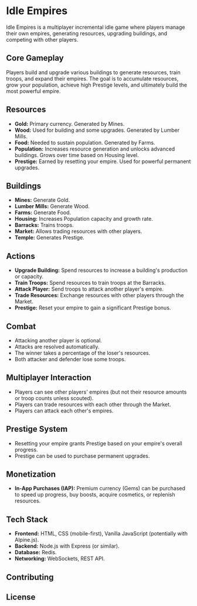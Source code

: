 # Idle Empires

Idle Empires is a multiplayer incremental idle game where players manage their own empires, generating resources, upgrading buildings, and competing with other players.

## Core Gameplay

Players build and upgrade various buildings to generate resources, train troops, and expand their empires.  The goal is to accumulate resources, grow your population, achieve high Prestige levels, and ultimately build the most powerful empire.

## Resources

*   **Gold:** Primary currency. Generated by Mines.
*   **Wood:** Used for building and some upgrades. Generated by Lumber Mills.
*   **Food:** Needed to sustain population. Generated by Farms.
*   **Population:** Increases resource generation and unlocks advanced buildings. Grows over time based on Housing level.
*   **Prestige:** Earned by resetting your empire. Used for powerful permanent upgrades.

## Buildings

*   **Mines:** Generate Gold.
*   **Lumber Mills:** Generate Wood.
*   **Farms:** Generate Food.
*   **Housing:** Increases Population capacity and growth rate.
*   **Barracks:** Trains troops.
*   **Market:** Allows trading resources with other players.
*   **Temple:** Generates Prestige.

## Actions

*   **Upgrade Building:** Spend resources to increase a building's production or capacity.
*   **Train Troops:** Spend resources to train troops at the Barracks.
*   **Attack Player:** Send troops to attack another player's empire.
*   **Trade Resources:** Exchange resources with other players through the Market.
*   **Prestige:** Reset your empire to gain a significant Prestige bonus.

## Combat

*   Attacking another player is optional.
*   Attacks are resolved automatically.
*   The winner takes a percentage of the loser's resources.
*   Both attacker and defender lose some troops.

## Multiplayer Interaction

*   Players can see other players' empires (but not their resource amounts or troop counts unless scouted).
*   Players can trade resources with each other through the Market.
*   Players can attack each other's empires.

## Prestige System

*   Resetting your empire grants Prestige based on your empire's overall progress.
*   Prestige can be used to purchase permanent upgrades.

## Monetization

*   **In-App Purchases (IAP):** Premium currency (Gems) can be purchased to speed up progress, buy boosts, acquire cosmetics, or replenish resources.

## Tech Stack

*   **Frontend:** HTML, CSS (mobile-first), Vanilla JavaScript (potentially with Alpine.js).
*   **Backend:** Node.js with Express (or similar).
*   **Database:** Redis.
*   **Networking:** WebSockets, REST API.

## Contributing



## License

